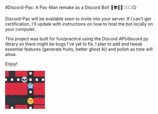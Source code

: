 #Discord-Pac: A Pac-Man remake as a Discord Bot! 
:ghost::alien::space_invader::robot::white_medium_square::white_medium_square::white_medium_square::smirk:

Discord-Pac will be available soon to invite into your server. If I can't get certification, I'll update with instructions on how to host the bot locally on your computer.

This project was built for fun/practice using the Discord API/discord.py library so there might be bugs I've yet to fix.
I plan to add and tweak essential features (generate fruits, better ghost AI) and polish as time will allow.

Enjoy!

![Discord-Pac screengrab](https://github.com/minhaminha/Discord-Pac/blob/main/pac2.png?raw=true)